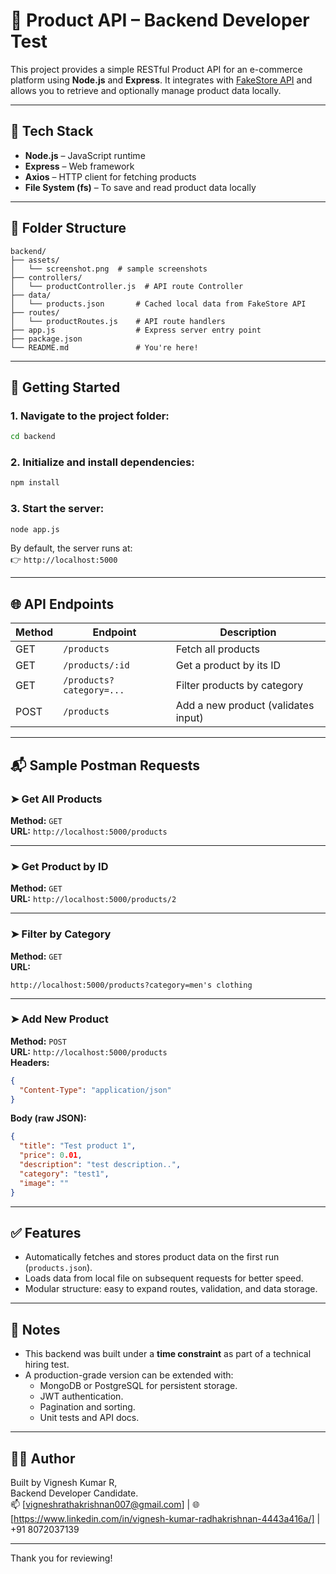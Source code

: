 # 🛒 Product API – Backend Developer Test

This project provides a simple RESTful Product API for an e-commerce platform using **Node.js** and **Express**. It integrates with [FakeStore API](https://fakestoreapi.com/products/) and allows you to retrieve and optionally manage product data locally.

---

## 🔧 Tech Stack

- **Node.js** – JavaScript runtime
- **Express** – Web framework
- **Axios** – HTTP client for fetching products
- **File System (fs)** – To save and read product data locally

---

## 📁 Folder Structure

```
backend/
├── assets/
│   └── screenshot.png  # sample screenshots
├── controllers/
│   └── productController.js  # API route Controller
├── data/
│   └── products.json       # Cached local data from FakeStore API
├── routes/
│   └── productRoutes.js    # API route handlers
├── app.js                  # Express server entry point
├── package.json
└── README.md               # You're here!
```

---

## 🚀 Getting Started

### 1. Navigate to the project folder:
```bash
cd backend
```

### 2. Initialize and install dependencies:
```bash
npm install
```

### 3. Start the server:
```bash
node app.js
```

By default, the server runs at:  
👉 `http://localhost:5000`

---

## 🌐 API Endpoints

| Method | Endpoint                  | Description                           |
|--------|---------------------------|---------------------------------------|
| GET    | `/products`               | Fetch all products                    |
| GET    | `/products/:id`           | Get a product by its ID               |
| GET    | `/products?category=...`  | Filter products by category           |
| POST   | `/products`               | Add a new product (validates input)   |

---

## 📬 Sample Postman Requests

### ➤ Get All Products

**Method:** `GET`  
**URL:** `http://localhost:5000/products`

---

### ➤ Get Product by ID

**Method:** `GET`  
**URL:** `http://localhost:5000/products/2`

---

### ➤ Filter by Category

**Method:** `GET`  
**URL:**  
```
http://localhost:5000/products?category=men's clothing
```

---

### ➤ Add New Product

**Method:** `POST`  
**URL:** `http://localhost:5000/products`  
**Headers:**
```json
{
  "Content-Type": "application/json"
}
```
**Body (raw JSON):**
```json
{
  "title": "Test product 1",
  "price": 0.01,
  "description": "test description..",
  "category": "test1",
  "image": ""
}
```

---

## ✅ Features

- Automatically fetches and stores product data on the first run (`products.json`).
- Loads data from local file on subsequent requests for better speed.
- Modular structure: easy to expand routes, validation, and data storage.

---

## 📌 Notes

- This backend was built under a **time constraint** as part of a technical hiring test.
- A production-grade version can be extended with:
  - MongoDB or PostgreSQL for persistent storage.
  - JWT authentication.
  - Pagination and sorting.
  - Unit tests and API docs.

---

## 👨‍💻 Author

Built by Vignesh Kumar R,  
Backend Developer Candidate.  
📫 [vigneshrathakrishnan007@gmail.com] | 🌐 [https://www.linkedin.com/in/vignesh-kumar-radhakrishnan-4443a416a/] | +91 8072037139

---

Thank you for reviewing!